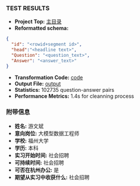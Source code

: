 ### TEST RESULTS

- **Project Top:** [主目录](https://github.com/Jeremyywb/TextCompete/blob/main/exam)
- **Reformatted schema:** 

```json
{
  "id": "<rowid+segment id>",
  "head":"<headline text>",
  "Question": "<question_text>",
  "Answer": "<answer_text>"
}
```
- **Transformation Code:**  [code](https://github.com/Jeremyywb/TextCompete/blob/main/exam/ProcessingCode.py)
- **Output File:** [output](https://github.com/Jeremyywb/TextCompete/blob/main/exam/AdaptLLM-finance-tasks-Headline.json)
- **Statistics:** 102735 question-answer pairs
- **Performance Metrics:** 1.4s for cleanning process

### 附带信息

- **姓名:** 游文斌
- **意向岗位:** 大模型数据工程师
- **学校:** 福州大学
- **学历:** 本科
- **实习开始时间:** 社会招聘
- **可持续时间:** 社会招聘
- **可否在杭州办公:** 是
- **期望从实习中收获什么:** 社会招聘
